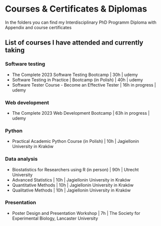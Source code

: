 # Courses & Certificates & Diplomas

In the folders you can find my Interdisciplinary PhD Programm Diploma with Appendix and course certificates

## List of courses I have attended and currently taking

### Software testing

- The Complete 2023 Software Testing Bootcamp | 30h | udemy
- Software Testing in Practice | Bootcamp (in Polish) | 40h | udemy
- Software Tester Course - Become an Effective Tester | 16h in progress | udemy

### Web development

- The Complete 2023 Web Development Bootcamp | 63h in progress | udemy

### Python

- Practical Academic Python Course (in Polish) | 10h | Jagiellonin University in Kraków

### Data analysis

- Biostatistics for Researchers using R (in person) | 90h | Utrecht University
- Advanced Statistics | 10h | Jagiellonin University in Kraków
- Quantitative Methods | 10h | Jagiellonin University in Kraków
- Qualitative Methods | 10h | Jagiellonin University in Kraków

### Presentation

- Poster Design and Presentation Workshop | 7h | The Society for Experimental Biology, Lancaster University
